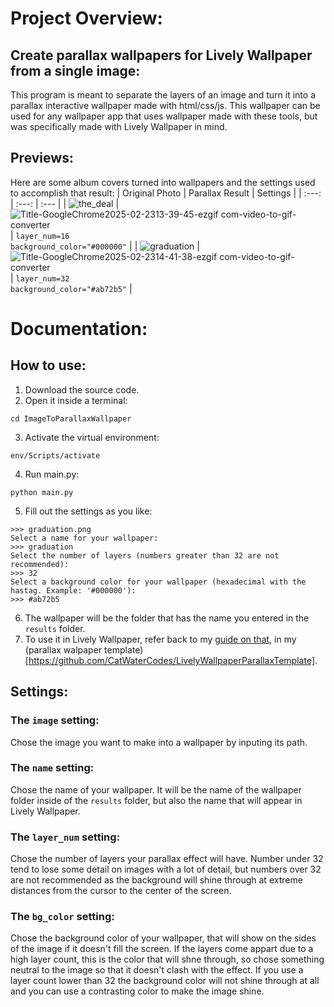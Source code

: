 # Project Overview:

## Create parallax wallpapers for Lively Wallpaper from a single image:
This program is meant to separate the layers of an image and turn it into a parallax interactive wallpaper made with html/css/js. This wallpaper can be used for any wallpaper app that uses wallpaper made with these tools, but was specifically made with Lively Wallpaper in mind.

## Previews:
Here are some album covers turned into wallpapers and the settings used to accomplish that result:
| Original Photo  | Parallax Result | Settings |
| :---: | :---: | :--- |
| ![the_deal](https://github.com/user-attachments/assets/916232bc-2d58-4701-a076-e7ed6a8327ea) | ![Title-GoogleChrome2025-02-2313-39-45-ezgif com-video-to-gif-converter](https://github.com/user-attachments/assets/9fe3a4b8-abad-497c-bff4-d9b1a97868c6) | ```layer_num=16```<br>```background_color="#000000"``` |
| ![graduation](https://github.com/user-attachments/assets/a7d365cc-afd7-4f6b-84a2-6907a0fcae5d) | ![Title-GoogleChrome2025-02-2314-41-38-ezgif com-video-to-gif-converter](https://github.com/user-attachments/assets/540507ab-a59f-48cd-a287-f6c0b2d9b81e) | ```layer_num=32```<br>```background_color="#ab72b5"``` |

# Documentation:

## How to use:
1. Download the source code.
2. Open it inside a terminal:
  ```shell
  cd ImageToParallaxWallpaper
  ```
3. Activate the virtual environment:
  ```shell
  env/Scripts/activate
  ```
4. Run main.py:
  ```shell
  python main.py
  ```
5. Fill out the settings as you like:
  ```shell
  >>> graduation.png
  Select a name for your wallpaper: 
  >>> graduation
  Select the number of layers (numbers greater than 32 are not recommended): 
  >>> 32
  Select a background color for your wallpaper (hexadecimal with the hastag. Example: '#000000'): 
  >>> #ab72b5
  ```
6. The wallpaper will be the folder that has the name you entered in the `results` folder.
7. To use it in Lively Wallpaper, refer back to my [guide on that](https://github.com/CatWaterCodes/LivelyWallpaperParallaxTemplate?tab=readme-ov-file#import-into-lively-wallpaper), in my (parallax walpaper template)[https://github.com/CatWaterCodes/LivelyWallpaperParallaxTemplate].

## Settings:

### The `image` setting:
Chose the image you want to make into a wallpaper by inputing its path.

### The `name` setting:
Chose the name of your wallpaper. It will be the name of the wallpaper folder inside of the `results` folder, but also the name that will appear in Lively Wallpaper.

### The `layer_num` setting:
Chose the number of layers your parallax effect will have. Number under 32 tend to lose some detail on images with a lot of detail, but numbers over 32 are not recommended as the background will shine through at extreme distances from the cursor to the center of the screen.

### The `bg_color` setting:
Chose the background color of your wallpaper, that will show on the sides of the image if it doesn't fill the screen.  If the layers come appart due to a high layer count, this is the color that will shne through, so chose something neutral to the image so that it doesn't clash with the effect. If you use a layer count lower than 32 the background color will not shine through at all and you can use a contrasting color to make the image shine.

